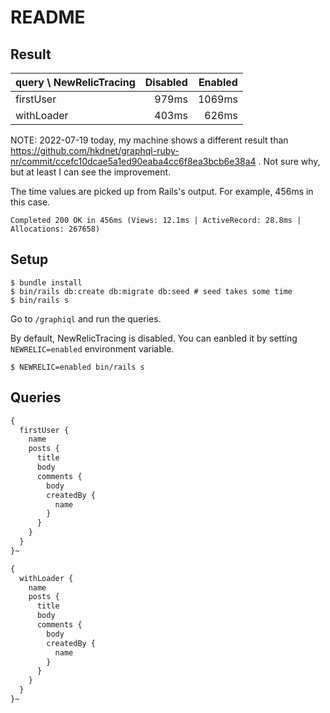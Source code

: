 # README

## Result

| query \ NewRelicTracing | Disabled | Enabled 
| :---------------------- | -------: | ------: 
| firstUser               |    979ms |  1069ms 
| withLoader              |    403ms | 626ms 

NOTE: 2022-07-19 today, my machine shows a different result than https://github.com/hkdnet/graphql-ruby-nr/commit/ccefc10dcae5a1ed90eaba4cc6f8ea3bcb6e38a4 . Not sure why, but at least I can see the improvement.

The time values are picked up from Rails's output. For example, 456ms in this case.

```
Completed 200 OK in 456ms (Views: 12.1ms | ActiveRecord: 28.8ms | Allocations: 267658)
```

## Setup

```
$ bundle install
$ bin/rails db:create db:migrate db:seed # seed takes some time
$ bin/rails s
```

Go to `/graphiql` and run the queries.

By default, NewRelicTracing is disabled. You can eanbled it by setting `NEWRELIC=enabled` environment variable.

```
$ NEWRELIC=enabled bin/rails s
```

## Queries

```graphql
{
  firstUser {
    name
    posts {
      title
      body
      comments {
        body
        createdBy {
          name
        }
      }
    }
  }
}~
```

```graphql
{
  withLoader {
    name
    posts {
      title
      body
      comments {
        body
        createdBy {
          name
        }
      }
    }
  }
}~
```

